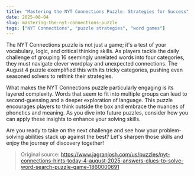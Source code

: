 ```yaml
---
title: "Mastering the NYT Connections Puzzle: Strategies for Success"
date: 2025-08-04
slug: mastering-the-nyt-connections-puzzle
tags: ["NYT Connections", "puzzle strategies", "word games"]
---
```


The NYT Connections puzzle is not just a game; it's a test of your vocabulary, logic, and critical thinking skills. As players tackle the daily challenge of grouping 16 seemingly unrelated words into four categories, they must navigate clever wordplay and unexpected connections. The August 4 puzzle exemplified this with its tricky categories, pushing even seasoned solvers to rethink their strategies.

What makes the NYT Connections puzzle particularly engaging is its layered complexity. Words that seem to fit into multiple groups can lead to second-guessing and a deeper exploration of language. This puzzle encourages players to think outside the box and embrace the nuances of phonetics and meaning. As you dive into future puzzles, consider how you can apply these insights to enhance your solving skills.

Are you ready to take on the next challenge and see how your problem-solving abilities stack up against the best? Let's sharpen those skills and enjoy the journey of discovery together!
> Original source: https://www.jagranjosh.com/us/puzzles/nyt-connections-hints-today-4-august-2025-answers-clues-to-solve-word-search-puzzle-game-1860000691
